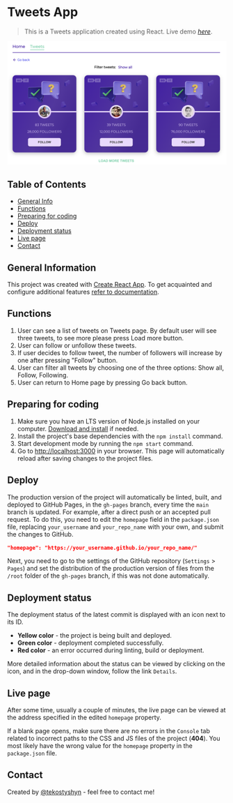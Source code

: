 # Tweets App 
> This is a Tweets application created using React.
> Live demo [_here_](https://tekostyshyn.github.io/tweets-app/).

![Screenshot of the App](./assets/tweets-app.png)

## Table of Contents
* [General Info](#general-information)
* [Functions](#functions)
* [Preparing for coding](#features)
* [Deploy](#deploy)
* [Deployment status](#deployment-status)
* [Live page](#live-page)
* [Contact](#contact)

## General Information
This project was created with
[Create React App](https://github.com/facebook/create-react-app). To get
acquainted and configure additional features
[refer to documentation](https://facebook.github.io/create-react-app/docs/getting-started).

## Functions
1. User can see a list of tweets on Tweets page. By default user will see three tweets, to see more please press Load more button.
2. User can follow or unfollow these tweets.
3. If user decides to follow tweet, the number of followers will increase by one after pressing "Follow" button.
4. User can filter all tweets by choosing one of the three options: Show all, Follow, Following.
5. User can return to Home page by pressing Go back button.

## Preparing for coding

1. Make sure you have an LTS version of Node.js installed on your computer.
   [Download and install](https://nodejs.org/en/) if needed.
2. Install the project's base dependencies with the `npm install` command.
3. Start development mode by running the `npm start` command.
4. Go to [http://localhost:3000](http://localhost:3000) in your browser. This
   page will automatically reload after saving changes to the project files.

## Deploy

The production version of the project will automatically be linted, built, and
deployed to GitHub Pages, in the `gh-pages` branch, every time the `main` branch
is updated. For example, after a direct push or an accepted pull request. To do
this, you need to edit the `homepage` field in the `package.json` file,
replacing `your_username` and `your_repo_name` with your own, and submit the
changes to GitHub.

```json
"homepage": "https://your_username.github.io/your_repo_name/"
```

Next, you need to go to the settings of the GitHub repository (`Settings` >
`Pages`) and set the distribution of the production version of files from the
`/root` folder of the `gh-pages` branch, if this was not done automatically.

## Deployment status

The deployment status of the latest commit is displayed with an icon next to its
ID.

- **Yellow color** - the project is being built and deployed.
- **Green color** - deployment completed successfully.
- **Red color** - an error occurred during linting, build or deployment.

More detailed information about the status can be viewed by clicking on the
icon, and in the drop-down window, follow the link `Details`.

## Live page

After some time, usually a couple of minutes, the live page can be viewed at the
address specified in the edited `homepage` property. 

If a blank page opens, make sure there are no errors in the `Console` tab
related to incorrect paths to the CSS and JS files of the project (**404**). You
most likely have the wrong value for the `homepage` property in the
`package.json` file.

## Contact
Created by [@tekostyshyn](https://t.me/tetekost) - feel free to contact me!
